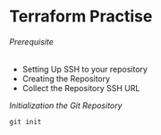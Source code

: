 # Terraform Practise

###### Prerequisite
- Setting Up SSH to your repository
- Creating the Repository
- Collect the Repository SSH URL

*Initialization the Git Repository*

```
git init
```
